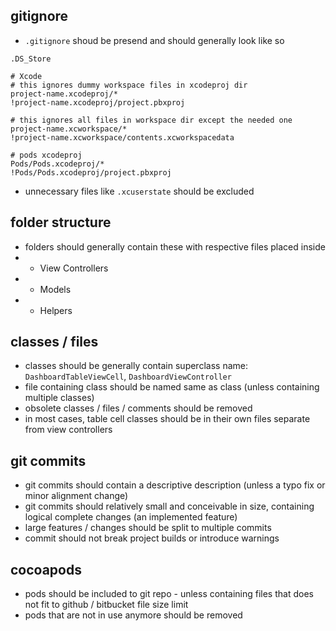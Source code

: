 ## gitignore

- `.gitignore` shoud be presend and should generally look like so

```
.DS_Store

# Xcode
# this ignores dummy workspace files in xcodeproj dir
project-name.xcodeproj/*
!project-name.xcodeproj/project.pbxproj

# this ignores all files in workspace dir except the needed one
project-name.xcworkspace/*
!project-name.xcworkspace/contents.xcworkspacedata

# pods xcodeproj
Pods/Pods.xcodeproj/*
!Pods/Pods.xcodeproj/project.pbxproj
```
- unnecessary files like `.xcuserstate` should be excluded

## folder structure 

- folders should generally contain these with respective files placed inside
- - View Controllers
- - Models
- - Helpers

## classes / files
- classes should be generally contain superclass name: `DashboardTableViewCell`, `DashboardViewController`
- file containing class should be named same as class (unless containing multiple classes)
- obsolete classes / files / comments should be removed 
- in most cases, table cell classes should be in their own files separate from view controllers

## git commits 

- git commits should contain a descriptive description (unless a typo fix or minor alignment change) 
- git commits should relatively small and conceivable in size, containing logical complete changes (an implemented feature) 
- large features / changes should be split to multiple commits
- commit should not break project builds or introduce warnings

## cocoapods 

- pods should be included to git repo - unless containing files that does not fit to github / bitbucket file size limit 
- pods that are not in use anymore should be removed
